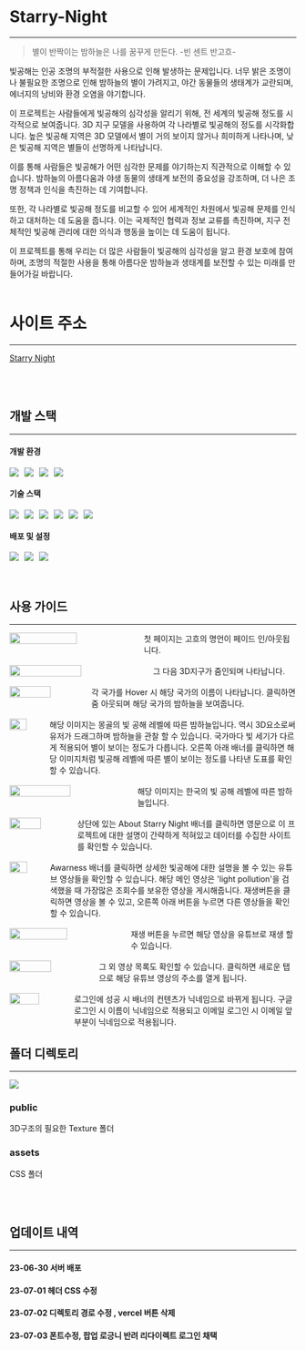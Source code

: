 # Starry-Night

---

> 별이 반짝이는 밤하늘은 나를 꿈꾸게 만든다. -빈 센트 반고흐-

빛공해는 인공 조명의 부적절한 사용으로 인해 발생하는 문제입니다. 너무 밝은 조명이나 불필요한 조명으로 인해 밤하늘의 별이 가려지고, 야간 동물들의 생태계가 교란되며, 에너지의 낭비와 환경 오염을 야기합니다.

이 프로젝트는 사람들에게 빛공해의 심각성을 알리기 위해, 전 세계의 빛공해 정도를 시각적으로 보여줍니다. 3D 지구 모델을 사용하여 각 나라별로 빛공해의 정도를 시각화합니다. 높은 빛공해 지역은 3D 모델에서 별이 거의 보이지 않거나 희미하게 나타나며, 낮은 빛공해 지역은 별들이 선명하게 나타납니다.

이를 통해 사람들은 빛공해가 어떤 심각한 문제를 야기하는지 직관적으로 이해할 수 있습니다. 밤하늘의 아름다움과 야생 동물의 생태계 보전의 중요성을 강조하며, 더 나은 조명 정책과 인식을 촉진하는 데 기여합니다.

또한, 각 나라별로 빛공해 정도를 비교할 수 있어 세계적인 차원에서 빛공해 문제를 인식하고 대처하는 데 도움을 줍니다. 이는 국제적인 협력과 정보 교류를 촉진하며, 지구 전체적인 빛공해 관리에 대한 의식과 행동을 높이는 데 도움이 됩니다.

이 프로젝트를 통해 우리는 더 많은 사람들이 빛공해의 심각성을 알고 환경 보호에 참여하며, 조명의 적절한 사용을 통해 아름다운 밤하늘과 생태계를 보전할 수 있는 미래를 만들어가길 바랍니다.
<br>
<br>

# 사이트 주소

---

[Starry Night](https://dist-joshyeom.vercel.app/Earth)

<br>
<br>

## 개발 스택

---

#### 개발 환경

<div style="display: flex; gap: 10px">
    <img src="https://img.shields.io/badge/visual studio code-007ACC?style=for-the-badge&logo=visualStudiocode&logoColor=white">
    <img src="https://img.shields.io/badge/git-F05032?style=for-the-badge&logo=git&logoColor=white">
    <img src="https://img.shields.io/badge/github-181717?style=for-the-badge&logo=github&logoColor=white">
    <img src="https://img.shields.io/badge/vite-646CFF?style=for-the-badge&logo=vite&logoColor=white">
</div>

#### 기술 스택

<div style="display: flex; gap: 10px">
    <img src="https://img.shields.io/badge/css-1572B6?style=for-the-badge&logo=css3&logoColor=white"> 
    <img src="https://img.shields.io/badge/javascript-F7DF1E?style=for-the-badge&logo=javascript&logoColor=black"> 
    <img src="https://img.shields.io/badge/react-61DAFB?style=for-the-badge&logo=react&logoColor=black">
    <img src="https://img.shields.io/badge/recoil-000000?style=for-the-badge&logo=recoil&logoColor=white">
    <img src="https://img.shields.io/badge/three-000000?style=for-the-badge&logo=three&logoColor=white">
    <img src="https://img.shields.io/badge/Tween-000000?style=for-the-badge&logo=tween&logoColor=white">
</div>

#### 배포 및 설정

<div style="display: flex; gap: 10px">
    <img src="https://img.shields.io/badge/firebase-FFCA28?style=for-the-badge&logo=firebase&logoColor=white">
    <img src="https://img.shields.io/badge/vercel-000000?style=for-the-badge&logo=vercel&logoColor=white">
    <img src="https://img.shields.io/badge/npm-CB3837?style=for-the-badge&logo=npm&logoColor=white">
</div>

<br>
<br>

## 사용 가이드

---

<div style="display: flex;">
<img width="50%" src="https://github.com/joshyeom/project-starry-night/assets/105287510/90431375-7f1d-45ed-8f5d-958386f630e7">
<div height="100%" style="display: flex; align-items: center">첫 페이지는 고흐의 명언이 페이드 인/아웃됩니다.</div>
</div>
<br/>
<div style="display: flex;">
<img width="50%" src="https://github.com/joshyeom/project-starry-night/assets/105287510/e6e68622-fee5-4f1b-b33f-a164bece999a">
<div height="100%" style="display: flex; align-items: center">그 다음 3D지구가 줌인되며 나타납니다.</div>
</div>
<br/>
<div style="display: flex;">
<img width="50%" src="https://github.com/joshyeom/project-starry-night/assets/105287510/d52375e5-92d8-4aca-a425-dadc386c6648">
<div height="100%" style="display: flex; align-items: center">각 국가를 Hover 시 해당 국가의 이름이 나타납니다. 클릭하면 줌 아웃되며 해당 국가의 밤하늘을 보여줍니다.</div>
</div>
<br/>
<div style="display: flex; gap:10px;">
<img width="50%" src="https://velog.velcdn.com/images/josh_yeom/post/14559b51-23c8-4ea7-bd23-636aa6792f37/image.gif">
<div height="100%" style="display: flex; align-items: center">해당 이미지는 몽골의 빛 공해 레벨에 따른 밤하늘입니다. 역시 3D요소로써 유저가 드래그하며 밤하늘을 관찰 할 수 있습니다. 국가마다 빛 세기가 다르게 적용되어 별이 보이는 정도가 다릅니다. 오른쪽 아래 배너를 클릭하면 해당 이미지처럼 빛공해 레벨에 따른 별이 보이는 정도를 나타낸 도표를 확인할 수 있습니다.</div>
</div>
<br/>
<div style="display: flex; gap:10px;">
<img width="50%" src="https://velog.velcdn.com/images/josh_yeom/post/940fc72e-49cc-4733-bda8-c96c7e476f37/image.png">
<div height="100%" style="display: flex; align-items: center">해당 이미지는 한국의 빛 공해 레벨에 따른 밤하늘입니다. </div>
</div>
<br/>
<div style="display: flex; gap:10px;">
<img width="50%" src="https://velog.velcdn.com/images/josh_yeom/post/f0273ff8-2fc5-4b33-b7cc-2d26198e6e56/image.png">
<div height="100%" style="display: flex; align-items: center">상단에 있는 About Starry Night 배너를 클릭하면 영문으로 이 프로젝트에 대한 설명이 간략하게 적혀있고 데이터를 수집한 사이트를 확인할 수 있습니다.</div>
</div>
<br/>
<div style="display: flex; gap:10px;">
<img width="50%" src="https://velog.velcdn.com/images/josh_yeom/post/d49a26dd-786e-4c42-a721-7965baae70cd/image.png">
<div height="100%" style="display: flex; align-items: center">Awarness 배너를 클릭하면 상세한 빛공해에 대한 설명을 볼 수 있는 유튜브 영상들을 확인할 수 있습니다. 해당 메인 영상은 'light pollution'을 검색했을 때 가장많은 조회수를 보유한 영상을 게시해줍니다. 재생버튼을 클릭하면 영상을 볼 수 있고, 오른쪽 아래 버튼을 누르면 다른 영상들을 확인 할 수 있습니다. </div>
</div>
<br/>
<div style="display: flex; gap:10px;">
<img width="50%" src="https://velog.velcdn.com/images/josh_yeom/post/e7065e32-1abe-4cda-ae49-c6a695fc1072/image.png">
<div height="100%" style="display: flex; align-items: center">재생 버튼을 누르면 해당 영상을 유튜브로 재생 할 수 있습니다.</div>
</div>
<br/>
<div style="display: flex; gap:10px;">
<img width="50%" src="https://velog.velcdn.com/images/josh_yeom/post/8881d988-475a-4e07-880e-7805029e9d35/image.png">
<div height="100%" style="display: flex; align-items: center">그 외 영상 목록도 확인할 수 있습니다. 클릭하면 새로운 탭으로 해당 유튜브 영상의 주소를 열게 됩니다.</div>
</div>
<br/>
<div style="display: flex; gap:10px;">
<img width="50%" src="https://velog.velcdn.com/images/josh_yeom/post/0f6f826d-bdb0-4b7d-845b-ccdd617308e8/image.png">
<div height="100%" style="display: flex; align-items: center">로그인에 성공 시 배너의 컨텐츠가 닉네임으로 바뀌게 됩니다. 구글 로그인 시 이름이 닉네임으로 적용되고 이메일 로그인 시 이메일 앞부분이 닉네임으로 적용됩니다.</div>
</div>

## 폴더 디렉토리

---

<img src="https://velog.velcdn.com/images/josh_yeom/post/5161049e-6cd3-43f5-a94e-91311e3d1b42/image.png">

### public

3D구조의 필요한 Texture 폴더

### assets

CSS 폴더

<br>
<br>

## 업데이트 내역

---

#### 23-06-30 서버 배포

#### 23-07-01 헤더 CSS 수정

#### 23-07-02 디렉토리 경로 수정 , vercel 버튼 삭제

#### 23-07-03 폰트수정, 팝업 로긍니 반려 리다이렉트 로그인 채택
